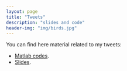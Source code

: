 ```yaml
---
layout: page
title: "Tweets"
description: "slides and code"
header-img: "img/birds.jpg"
---
```


You can find here material related to my tweets:
- [Matlab codes](https://github.com/mathematical-tours/mathematical-tours.github.io/tree/master/tweets-sources/codes).
- [Slides](tweets-sources/tweets.pdf).
